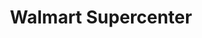 ---
title: "Walmart Supercenter"
url: /fayetteville/walmart-supercenter-north-mall-avenue/
shop: supermarket
---